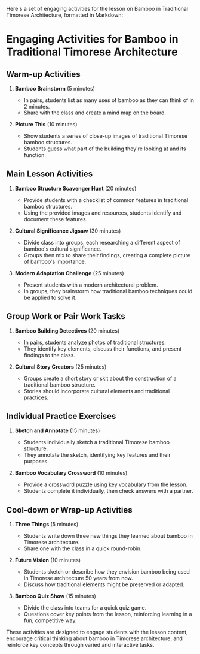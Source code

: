 Here's a set of engaging activities for the lesson on Bamboo in Traditional Timorese Architecture, formatted in Markdown:

# Engaging Activities for Bamboo in Traditional Timorese Architecture

## Warm-up Activities

1. **Bamboo Brainstorm** (5 minutes)
   - In pairs, students list as many uses of bamboo as they can think of in 2 minutes.
   - Share with the class and create a mind map on the board.

2. **Picture This** (10 minutes)
   - Show students a series of close-up images of traditional Timorese bamboo structures.
   - Students guess what part of the building they're looking at and its function.

## Main Lesson Activities

1. **Bamboo Structure Scavenger Hunt** (20 minutes)
   - Provide students with a checklist of common features in traditional bamboo structures.
   - Using the provided images and resources, students identify and document these features.

2. **Cultural Significance Jigsaw** (30 minutes)
   - Divide class into groups, each researching a different aspect of bamboo's cultural significance.
   - Groups then mix to share their findings, creating a complete picture of bamboo's importance.

3. **Modern Adaptation Challenge** (25 minutes)
   - Present students with a modern architectural problem.
   - In groups, they brainstorm how traditional bamboo techniques could be applied to solve it.

## Group Work or Pair Work Tasks

1. **Bamboo Building Detectives** (20 minutes)
   - In pairs, students analyze photos of traditional structures.
   - They identify key elements, discuss their functions, and present findings to the class.

2. **Cultural Story Creators** (25 minutes)
   - Groups create a short story or skit about the construction of a traditional bamboo structure.
   - Stories should incorporate cultural elements and traditional practices.

## Individual Practice Exercises

1. **Sketch and Annotate** (15 minutes)
   - Students individually sketch a traditional Timorese bamboo structure.
   - They annotate the sketch, identifying key features and their purposes.

2. **Bamboo Vocabulary Crossword** (10 minutes)
   - Provide a crossword puzzle using key vocabulary from the lesson.
   - Students complete it individually, then check answers with a partner.

## Cool-down or Wrap-up Activities

1. **Three Things** (5 minutes)
   - Students write down three new things they learned about bamboo in Timorese architecture.
   - Share one with the class in a quick round-robin.

2. **Future Vision** (10 minutes)
   - Students sketch or describe how they envision bamboo being used in Timorese architecture 50 years from now.
   - Discuss how traditional elements might be preserved or adapted.

3. **Bamboo Quiz Show** (15 minutes)
   - Divide the class into teams for a quick quiz game.
   - Questions cover key points from the lesson, reinforcing learning in a fun, competitive way.

These activities are designed to engage students with the lesson content, encourage critical thinking about bamboo in Timorese architecture, and reinforce key concepts through varied and interactive tasks.